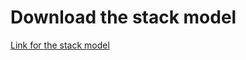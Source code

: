 # Download the stack model
[Link for the stack model](https://drive.google.com/file/d/1MXPqAyJMmWQ9xRYCK4L1LRFa11wbzw08/view?usp=sharing)

